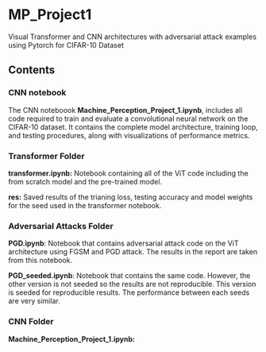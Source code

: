 # MP_Project1
Visual Transformer and CNN architectures with adversarial attack examples using Pytorch for CIFAR-10 Dataset

## Contents
### CNN notebook 
The CNN noteboook **Machine_Perception_Project_1.ipynb**, includes all code required to train and evaluate a convolutional neural network on the CIFAR-10 dataset. It contains the complete model architecture, training loop, and testing procedures, along with visualizations of performance metrics.

### Transformer Folder

**transformer.ipynb:** Notebook containing all of the ViT code including the from scratch model and the pre-trained model.

**res:** Saved results of the trianing loss, testing accuracy and model weights for the seed used in the transformer notebook.


### Adversarial Attacks Folder
**PGD.ipynb**: Notebook that contains adversarial attack code on the ViT architecture using FGSM and PGD attack. The results in the report are taken from this notebook. 

**PGD_seeded.ipynb**: Notebook that contains the same code. However, the other version is not seeded so the results are not reproducible. This version is seeded for reproducible results. The performance between each seeds are very similar. 

### CNN Folder

**Machine_Perception_Project_1.ipynb:**

